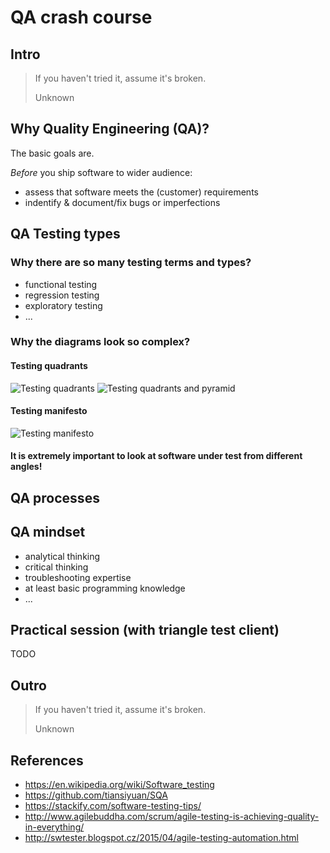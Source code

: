 # QA crash course

## Intro
>If you haven't tried it, assume it's broken.
>
>Unknown

## Why Quality Engineering (QA)?
The basic goals are.

*Before* you ship software to wider audience:
 * assess that software meets the (customer) requirements
 * indentify & document/fix bugs or imperfections

## QA Testing types

### Why there are so many testing terms and types?
 * functional testing
 * regression testing
 * exploratory testing
 * ...
 
### Why the diagrams look so complex?

#### Testing quadrants
 ![Testing quadrants](http://www.agilebuddha.com/wp-content/uploads/2015/03/Agil-Testing-Quadrants.png)
 ![Testing quadrants and pyramid](http://1.bp.blogspot.com/-_aIqlp3yxj4/VT8KQ0SJdTI/AAAAAAAAAbk/-K932lVzigE/s1600/Agile%2BTest%2BQuadrants_2_with_Pyramid_and_comments.png)

#### Testing manifesto
 ![Testing manifesto](https://cdn.ttgtmedia.com/rms/onlineImages/devops-testing_manifesto.png)

#### It is extremely important to look at software under test from different angles!

## QA processes

## QA mindset
 * analytical thinking
 * critical thinking
 * troubleshooting expertise
 * at least basic programming knowledge
 * ...

## Practical session (with triangle test client)

TODO

## Outro
>If you haven't tried it, assume it's broken.
>
>Unknown

## References
* https://en.wikipedia.org/wiki/Software_testing
* https://github.com/tiansiyuan/SQA
* https://stackify.com/software-testing-tips/
* http://www.agilebuddha.com/scrum/agile-testing-is-achieving-quality-in-everything/
* http://swtester.blogspot.cz/2015/04/agile-testing-automation.html

